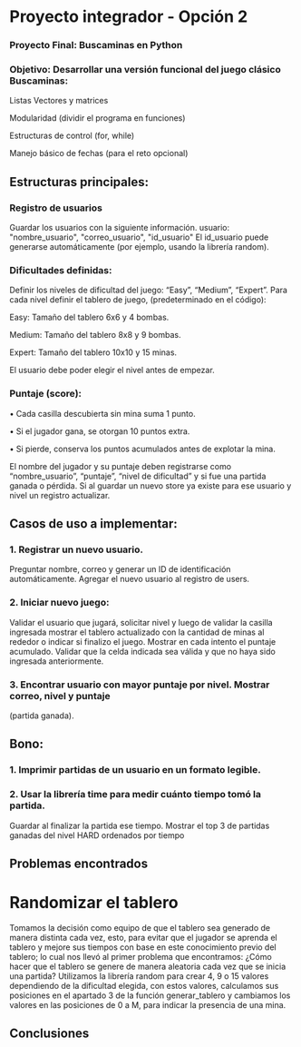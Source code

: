 # Proyecto integrador - Opción 2
### Proyecto Final: Buscaminas en Python
### Objetivo: Desarrollar una versión funcional del juego clásico Buscaminas:
Listas
Vectores y matrices

Modularidad (dividir el programa en funciones)

Estructuras de control (for, while)

Manejo básico de fechas (para el reto opcional)

## Estructuras principales:
### Registro de usuarios
Guardar los usuarios con la siguiente información.
usuario: "nombre_usuario", "correo_usuario", "id_usuario"
El id_usuario puede generarse automáticamente (por ejemplo, usando la librería random).
### Dificultades definidas:
Definir los niveles de dificultad del juego:
“Easy”, “Medium”, “Expert”.
Para cada nivel definir el tablero de juego, (predeterminado en el código):

Easy: Tamaño del tablero 6x6 y 4 bombas.

Medium: Tamaño del tablero 8x8 y 9 bombas.

Expert: Tamaño del tablero 10x10 y 15 minas.

El usuario debe poder elegir el nivel antes de empezar.
### Puntaje (score):

• Cada casilla descubierta sin mina suma 1 punto.

• Si el jugador gana, se otorgan 10 puntos extra.

• Si pierde, conserva los puntos acumulados antes de explotar la mina.

El nombre del jugador y su puntaje deben registrarse como “nombre_usuario”,
“puntaje”, “nivel de dificultad” y si fue una partida ganada o pérdida. Si al guardar un
nuevo store ya existe para ese usuario y nivel un registro actualizar.

## Casos de uso a implementar:
### 1. Registrar un nuevo usuario.
Preguntar nombre, correo y generar un ID de identificación automáticamente.
Agregar el nuevo usuario al registro de users.
### 2. Iniciar nuevo juego:
Validar el usuario que jugará, solicitar nivel y luego de validar la casilla ingresada
mostrar el tablero actualizado con la cantidad de minas al rededor o indicar si finalizo
el juego. Mostrar en cada intento el puntaje acumulado.
Validar que la celda indicada sea válida y que no haya sido ingresada anteriormente.
### 3. Encontrar usuario con mayor puntaje por nivel. Mostrar correo, nivel y puntaje
(partida ganada).
## Bono:
### 1. Imprimir partidas de un usuario en un formato legible.
### 2. Usar la librería time para medir cuánto tiempo tomó la partida. 
Guardar al finalizar la partida ese tiempo. Mostrar el top 3 de partidas ganadas del nivel HARD ordenados por tiempo

## Problemas encontrados

# Randomizar el tablero

Tomamos la decisión como equipo de que el tablero sea generado de manera distinta cada vez, esto, para evitar que el jugador se aprenda el tablero y mejore sus tiempos con base en este conocimiento previo del tablero; lo cual nos llevó al primer problema que encontramos:
¿Cómo hacer que el tablero se genere de manera aleatoria cada vez que se inicia una partida?
Utilizamos la librería random para crear 4, 9 o 15 valores dependiendo de la dificultad elegida, con estos valores, calculamos sus posiciones en el apartado 3 de la función generar_tablero y cambiamos los valores en las posiciones de 0 a M, para indicar la presencia de una mina.

## Conclusiones
